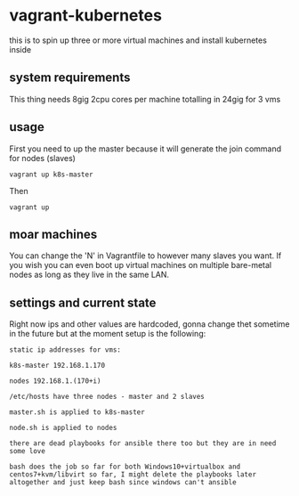 # vagrant-kubernetes
this is to spin up three or more virtual machines and install kubernetes inside


## system requirements
This thing needs 8gig 2cpu cores per machine totalling in 24gig for 3 vms

## usage
First you need to up the master because it will generate the join command for nodes (slaves)

```
vagrant up k8s-master
```

Then

```
vagrant up
```

## moar machines
You can change the 'N' in Vagrantfile to however many slaves you want. If you wish you can even boot up virtual machines on multiple bare-metal nodes as long as they live in the same LAN.

## settings and current state
Right now ips and other values are hardcoded, gonna change thet sometime in the future but at the moment setup is the following:

```
static ip addresses for vms:

k8s-master 192.168.1.170

nodes 192.168.1.(170+i)

/etc/hosts have three nodes - master and 2 slaves

master.sh is applied to k8s-master

node.sh is applied to nodes 

there are dead playbooks for ansible there too but they are in need some love 

bash does the job so far for both Windows10+virtualbox and centos7+kvm/libvirt so far, I might delete the playbooks later altogether and just keep bash since windows can't ansible
```